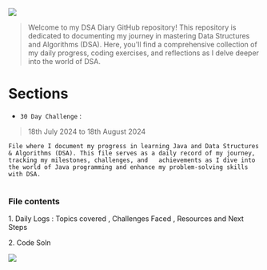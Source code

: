 <p>
 <img src="https://capsule-render.vercel.app/api?type=egg&height=150&color=0:069422,100:ecf542&text=DSA%20DIARY&fontAlign=48&fontAlignY=45&section=header&reversal=true&fontColor=033d13&fontSize=60"/>
</p>

> Welcome to my DSA Diary GitHub repository! This repository is dedicated to documenting my journey in mastering Data Structures and Algorithms (DSA). Here, you'll find a comprehensive collection of my daily progress, coding exercises, and reflections as I delve deeper into the world of DSA.

# Sections

- `30 Day Challenge`  :  
> 18th July 2024 to 18th August 2024

  
```
File where I document my progress in learning Java and Data Structures & Algorithms (DSA). This file serves as a daily record of my journey,
tracking my milestones, challenges, and   achievements as I dive into the world of Java programming and enhance my problem-solving skills with DSA.
  
```
<h3>File contents</h3> 
<p>1. Daily Logs : Topics covered , Challenges Faced , Resources and Next Steps</p>
<p>2. Code Soln</p>





  
  

<p>
 <img src="https://capsule-render.vercel.app/api?type=egg&height=150&color=0:069422,100:ecf542&fontAlign=48&fontAlignY=45&section=footer&reversal=true&fontColor=033d13&stroke=0a6b06&strokeWidth=2&descAlignY=75&descAlign=49&fontSize=60"/>
</p>
